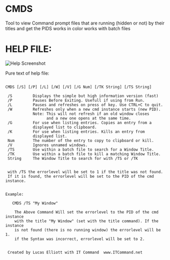 # CMDS
Tool to view Command prompt files that are running (hidden or not) by their titles and get the PIDS
works in color
works with batch files
# HELP FILE:
![Help Screenshot](https://s19.postimg.cc/wl3k72iur/screenshot_16.png)

Pure text of help file:

```CMDS Command Prompt Window Lister by IT Command

CMDS [/S] [/P] [/L] [/W] [/V] [/G Num] [/TK String] [/TS String]

 /S         Displays the simple but high information version (fast)
 /P         Pauses Before Exiting. Usefull if using from Run.
 /L         Pauses and refreshes on press of key. Use CTRL+C to quit.
 /W         Refreshes only when a new cmd instance starts (new PID).
            Note: This will not refresh if an old window closes
                  and a new one opens at the same time.
 /G         For use when listing entries. Copies an entry from a
            displayed list to clipboard.
 /K         For use when listing entries. Kills an entry from
            displayed list.
 Num        The number of the entry to copy to clipboard or kill.
 /V         Ignores unnamed windows.
 /TS        Use within a batch file to search for a Window Title.
 /TK        Use within a batch file to kill a matching Window Title.
 String     The Window Title to search for with /TS or /TK


 with /TS the errorlevel will be set to 1 if the title was not found.
 If it is found, the errorlevel will be set to the PID of the cmd instance.


Example:

   CMDS /TS "My Window"

    The Above Command Will set the errorlevel to the PID of the cmd instance
    with the title "My Window" (set with the title command). If the instance
    is not found (there is no running window) the errorlevel will be 1.
    if the Syntax was incorrect, errorlevel will be set to 2.


 Created by Lucas Elliott with IT Command  www.ITCommand.net
 ```
